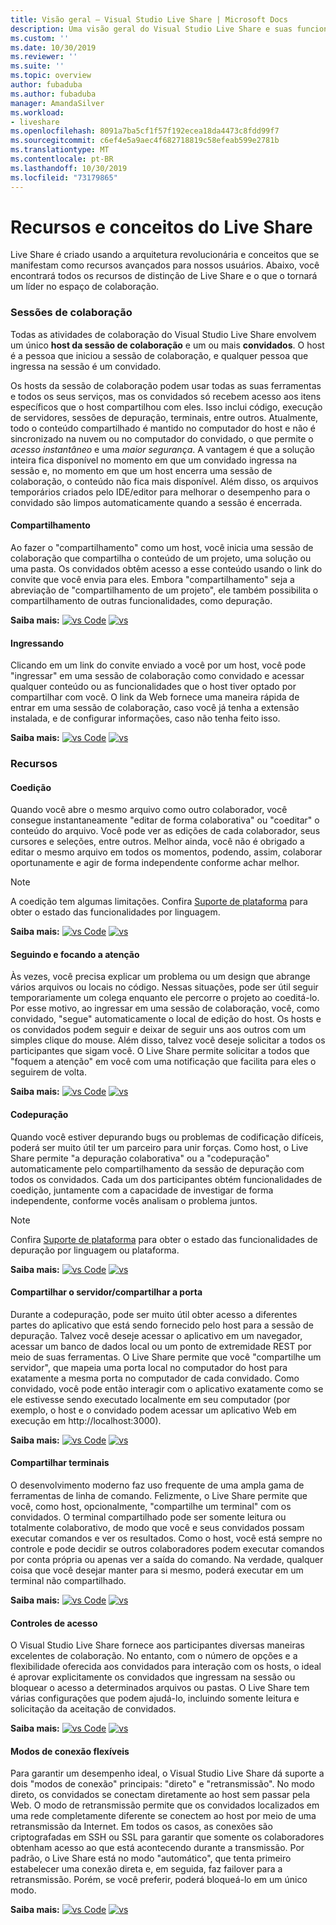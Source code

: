 ```yaml
---
title: Visão geral – Visual Studio Live Share | Microsoft Docs
description: Uma visão geral do Visual Studio Live Share e suas funcionalidades.
ms.custom: ''
ms.date: 10/30/2019
ms.reviewer: ''
ms.suite: ''
ms.topic: overview
author: fubaduba
ms.author: fubaduba
manager: AmandaSilver
ms.workload:
- liveshare
ms.openlocfilehash: 8091a7ba5cf1f57f192ecea18da4473c8fdd99f7
ms.sourcegitcommit: c6ef4e5a9aec4f682718819c58efeab599e2781b
ms.translationtype: MT
ms.contentlocale: pt-BR
ms.lasthandoff: 10/30/2019
ms.locfileid: "73179865"
---
```

<!--
Copyright © Microsoft Corporation
All rights reserved.
Creative Commons Attribution 4.0 License (International): https://creativecommons.org/licenses/by/4.0/legalcode
-->
# <a name="live-share-features-and-concepts"></a>Recursos e conceitos do Live Share 

Live Share é criado usando a arquitetura revolucionária e conceitos que se manifestam como recursos avançados para nossos usuários. Abaixo, você encontrará todos os recursos de distinção de Live Share e o que o tornará um líder no espaço de colaboração. 

### <a name="collaboration-sessions"></a>Sessões de colaboração

Todas as atividades de colaboração do Visual Studio Live Share envolvem um único **host da sessão de colaboração** e um ou mais **convidados**. O host é a pessoa que iniciou a sessão de colaboração, e qualquer pessoa que ingressa na sessão é um convidado.

Os hosts da sessão de colaboração podem usar todas as suas ferramentas e todos os seus serviços, mas os convidados só recebem acesso aos itens específicos que o host compartilhou com eles. Isso inclui código, execução de servidores, sessões de depuração, terminais, entre outros. Atualmente, todo o conteúdo compartilhado é mantido no computador do host e não é sincronizado na nuvem ou no computador do convidado, o que permite o _acesso instantâneo_ e uma _maior segurança_. A vantagem é que a solução inteira fica disponível no momento em que um convidado ingressa na sessão e, no momento em que um host encerra uma sessão de colaboração, o conteúdo não fica mais disponível. Além disso, os arquivos temporários criados pelo IDE/editor para melhorar o desempenho para o convidado são limpos automaticamente quando a sessão é encerrada.

#### <a name="sharing"></a>Compartilhamento

Ao fazer o "compartilhamento" como um host, você inicia uma sessão de colaboração que compartilha o conteúdo de um projeto, uma solução ou uma pasta. Os convidados obtêm acesso a esse conteúdo usando o link do convite que você envia para eles. Embora "compartilhamento" seja a abreviação de "compartilhamento de um projeto", ele também possibilita o compartilhamento de outras funcionalidades, como depuração.

**Saiba mais:** [![vs Code](../media/vscode-icon-15x15.png)](../how-to-guides/vscode.md#share-a-project) [![vs](../media/vs-icon-15x15.png)](../how-to-guides/vs.md#share-a-project)

#### <a name="joining"></a>Ingressando

Clicando em um link do convite enviado a você por um host, você pode "ingressar" em uma sessão de colaboração como convidado e acessar qualquer conteúdo ou as funcionalidades que o host tiver optado por compartilhar com você. O link da Web fornece uma maneira rápida de entrar em uma sessão de colaboração, caso você já tenha a extensão instalada, e de configurar informações, caso não tenha feito isso.

**Saiba mais:** [![vs Code](../media/vscode-icon-15x15.png)](../how-to-guides/vscode.md#join-a-collaboration-session) [![vs](../media/vs-icon-15x15.png)](../how-to-guides/vs.md#join-a-collaboration-session)

### <a name="features"></a>Recursos

#### <a name="co-editing"></a>Coedição

Quando você abre o mesmo arquivo como outro colaborador, você consegue instantaneamente "editar de forma colaborativa" ou "coeditar" o conteúdo do arquivo. Você pode ver as edições de cada colaborador, seus cursores e seleções, entre outros. Melhor ainda, você não é obrigado a editar o mesmo arquivo em todos os momentos, podendo, assim, colaborar oportunamente e agir de forma independente conforme achar melhor.

> [!NOTE]
> A coedição tem algumas limitações. Confira [Suporte de plataforma](../reference/platform-support.md) para obter o estado das funcionalidades por linguagem.

**Saiba mais:** [![vs Code](../media/vscode-icon-15x15.png)](../how-to-guides/vscode.md#co-editing) [![vs](../media/vs-icon-15x15.png)](../how-to-guides/vs.md#co-editing)

#### <a name="following-and-focusing"></a>Seguindo e focando a atenção

Às vezes, você precisa explicar um problema ou um design que abrange vários arquivos ou locais no código. Nessas situações, pode ser útil seguir temporariamente um colega enquanto ele percorre o projeto ao coeditá-lo. Por esse motivo, ao ingressar em uma sessão de colaboração, você, como convidado, "segue" automaticamente o local de edição do host. Os hosts e os convidados podem seguir e deixar de seguir uns aos outros com um simples clique do mouse. Além disso, talvez você deseje solicitar a todos os participantes que sigam você. O Live Share permite solicitar a todos que "foquem a atenção" em você com uma notificação que facilita para eles o seguirem de volta.

**Saiba mais:** [![vs Code](../media/vscode-icon-15x15.png)](../how-to-guides/vscode.md#following) [![vs](../media/vs-icon-15x15.png)](../how-to-guides/vs.md#following)

#### <a name="co-debugging"></a>Codepuração

Quando você estiver depurando bugs ou problemas de codificação difíceis, poderá ser muito útil ter um parceiro para unir forças. Como host, o Live Share permite "a depuração colaborativa" ou a "codepuração" automaticamente pelo compartilhamento da sessão de depuração com todos os convidados. Cada um dos participantes obtém funcionalidades de coedição, juntamente com a capacidade de investigar de forma independente, conforme vocês analisam o problema juntos.

> [!NOTE]
> Confira [Suporte de plataforma](../reference/platform-support.md) para obter o estado das funcionalidades de depuração por linguagem ou plataforma.

**Saiba mais:** [![vs Code](../media/vscode-icon-15x15.png)](../how-to-guides/vscode.md#co-debugging) [![vs](../media/vs-icon-15x15.png)](../how-to-guides/vs.md#co-debugging)

#### <a name="share-server--share-port"></a>Compartilhar o servidor/compartilhar a porta

Durante a codepuração, pode ser muito útil obter acesso a diferentes partes do aplicativo que está sendo fornecido pelo host para a sessão de depuração. Talvez você deseje acessar o aplicativo em um navegador, acessar um banco de dados local ou um ponto de extremidade REST por meio de suas ferramentas. O Live Share permite que você "compartilhe um servidor", que mapeia uma porta local no computador do host para exatamente a mesma porta no computador de cada convidado. Como convidado, você pode então interagir com o aplicativo exatamente como se ele estivesse sendo executado localmente em seu computador (por exemplo, o host e o convidado podem acessar um aplicativo Web em execução em http://localhost:3000).

**Saiba mais:** [![vs Code](../media/vscode-icon-15x15.png)](../how-to-guides/vscode.md#share-a-server) [![vs](../media/vs-icon-15x15.png)](../how-to-guides/vs.md#share-a-server)

#### <a name="share-terminals"></a>Compartilhar terminais

O desenvolvimento moderno faz uso frequente de uma ampla gama de ferramentas de linha de comando. Felizmente, o Live Share permite que você, como host, opcionalmente, "compartilhe um terminal" com os convidados. O terminal compartilhado pode ser somente leitura ou totalmente colaborativo, de modo que você e seus convidados possam executar comandos e ver os resultados. Como o host, você está sempre no controle e pode decidir se outros colaboradores podem executar comandos por conta própria ou apenas ver a saída do comando. Na verdade, qualquer coisa que você desejar manter para si mesmo, poderá executar em um terminal não compartilhado.

**Saiba mais:** [![vs Code](../media/vscode-icon-15x15.png)](../how-to-guides/vscode.md#share-a-terminal) [![vs](../media/vs-icon-15x15.png)](../how-to-guides/vs.md#share-a-terminal)

#### <a name="access-controls"></a>Controles de acesso

O Visual Studio Live Share fornece aos participantes diversas maneiras excelentes de colaboração. No entanto, com o número de opções e a flexibilidade oferecida aos convidados para interação com os hosts, o ideal é aprovar explicitamente os convidados que ingressam na sessão ou bloquear o acesso a determinados arquivos ou pastas. O Live Share tem várias configurações que podem ajudá-lo, incluindo somente leitura e solicitação da aceitação de convidados.

**Saiba mais:** [![vs Code](../media/vscode-icon-15x15.png)](../reference/security.md) [![vs](../media/vs-icon-15x15.png)](../reference/security.md)

#### <a name="flexible-connection-modes"></a>Modos de conexão flexíveis

Para garantir um desempenho ideal, o Visual Studio Live Share dá suporte a dois "modos de conexão" principais: "direto" e "retransmissão". No modo direto, os convidados se conectam diretamente ao host sem passar pela Web. O modo de retransmissão permite que os convidados localizados em uma rede completamente diferente se conectem ao host por meio de uma retransmissão da Internet. Em todos os casos, as conexões são criptografadas em SSH ou SSL para garantir que somente os colaboradores obtenham acesso ao que está acontecendo durante a transmissão. Por padrão, o Live Share está no modo "automático", que tenta primeiro estabelecer uma conexão direta e, em seguida, faz failover para a retransmissão. Porém, se você preferir, poderá bloqueá-lo em um único modo.

**Saiba mais:** [![vs Code](../media/vscode-icon-15x15.png)](../reference/connectivity.md#changing-the-connection-mode) [![vs](../media/vs-icon-15x15.png)](../reference/connectivity.md#changing-the-connection-mode)
